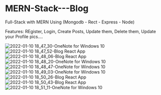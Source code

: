 # MERN-Stack---Blog
Full-Stack with MERN 
Using (Mongodb - Rect - Express - Node)

Features:
REgister, Login, Create Posts, Update them, Delete them, Update your Profile pics....


![2022-01-10 18_47_30-OneNote for Windows 10](https://user-images.githubusercontent.com/60603063/148787778-6ddf4de2-fee2-406b-9f70-9439e4117564.png)
![2022-01-10 18_47_52-Blog React App](https://user-images.githubusercontent.com/60603063/148788315-f1fc14f1-2e89-4541-983f-a86f80405b8d.png)
![2022-01-10 18_48_06-Blog React App](https://user-images.githubusercontent.com/60603063/148788328-5fbb9a5e-0e38-4c9e-b1a0-e856e67af0dc.png)
![2022-01-10 18_48_20-OneNote for Windows 10](https://user-images.githubusercontent.com/60603063/148788341-634847a1-0517-4de4-acd2-4a44f596c9c0.png)
![2022-01-10 18_48_47-OneNote for Windows 10](https://user-images.githubusercontent.com/60603063/148788356-3652291b-cc65-4fb6-bf37-5acfca24d55b.png)
![2022-01-10 18_49_03-OneNote for Windows 10](https://user-images.githubusercontent.com/60603063/148788363-3abda26b-d6f9-4b90-8d8c-1b48f88a78a1.png)
![2022-01-10 18_50_26-Blog React App](https://user-images.githubusercontent.com/60603063/148788374-c51bdeee-70e3-4daa-bd54-e26e73285c18.png)
![2022-01-10 18_50_43-Blog React App](https://user-images.githubusercontent.com/60603063/148788389-c3012240-ea73-48a3-9242-d5c815bd51ac.png)
![2022-01-10 18_51_11-OneNote for Windows 10](https://user-images.githubusercontent.com/60603063/148788405-586f7360-bea8-428c-abfa-a4fba1fe3f01.png)
